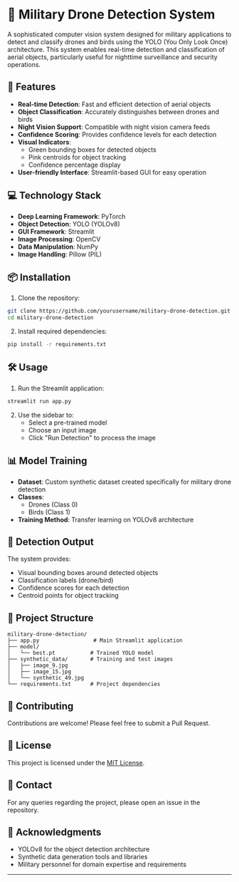 # 🎯 Military Drone Detection System

A sophisticated computer vision system designed for military applications to detect and classify drones and birds using the YOLO (You Only Look Once) architecture. This system enables real-time detection and classification of aerial objects, particularly useful for nighttime surveillance and security operations.

## 🚀 Features

- **Real-time Detection**: Fast and efficient detection of aerial objects
- **Object Classification**: Accurately distinguishes between drones and birds
- **Night Vision Support**: Compatible with night vision camera feeds
- **Confidence Scoring**: Provides confidence levels for each detection
- **Visual Indicators**:
  - Green bounding boxes for detected objects
  - Pink centroids for object tracking
  - Confidence percentage display
- **User-friendly Interface**: Streamlit-based GUI for easy operation

## 💻 Technology Stack

- **Deep Learning Framework**: PyTorch
- **Object Detection**: YOLO (YOLOv8)
- **GUI Framework**: Streamlit
- **Image Processing**: OpenCV
- **Data Manipulation**: NumPy
- **Image Handling**: Pillow (PIL)

## 📦 Installation

1. Clone the repository:
```bash
git clone https://github.com/yourusername/military-drone-detection.git
cd military-drone-detection
```

2. Install required dependencies:
```bash
pip install -r requirements.txt
```

## 🛠️ Usage

1. Run the Streamlit application:
```bash
streamlit run app.py
```

2. Use the sidebar to:
   - Select a pre-trained model
   - Choose an input image
   - Click "Run Detection" to process the image

## 📊 Model Training

- **Dataset**: Custom synthetic dataset created specifically for military drone detection
- **Classes**: 
  - Drones (Class 0)
  - Birds (Class 1)
- **Training Method**: Transfer learning on YOLOv8 architecture

## 🎯 Detection Output

The system provides:
- Visual bounding boxes around detected objects
- Classification labels (drone/bird)
- Confidence scores for each detection
- Centroid points for object tracking

## 📁 Project Structure

```
military-drone-detection/
├── app.py                 # Main Streamlit application
├── model/
│   └── best.pt           # Trained YOLO model
├── synthetic_data/       # Training and test images
│   ├── image_9.jpg
│   ├── image_15.jpg
│   └── synthetic_49.jpg
└── requirements.txt      # Project dependencies
```

## 🤝 Contributing

Contributions are welcome! Please feel free to submit a Pull Request.

## 📝 License

This project is licensed under the [MIT License](LICENSE).

## 🔗 Contact

For any queries regarding the project, please open an issue in the repository.

## 🌟 Acknowledgments

- YOLOv8 for the object detection architecture
- Synthetic data generation tools and libraries
- Military personnel for domain expertise and requirements

---

